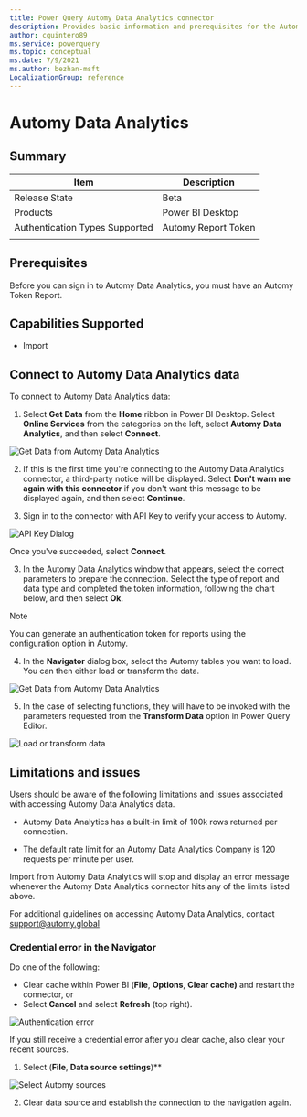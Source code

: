 ```yaml
---
title: Power Query Automy Data Analytics connector
description: Provides basic information and prerequisites for the Automy Data Analytics
author: cquintero89
ms.service: powerquery
ms.topic: conceptual
ms.date: 7/9/2021
ms.author: bezhan-msft
LocalizationGroup: reference
---
```


# Automy Data Analytics

## Summary

| Item | Description |
| ---- | ----------- |
| Release State | Beta |
| Products | Power BI Desktop |
| Authentication Types Supported | Automy Report Token |
| | |

## Prerequisites
Before you can sign in to Automy Data Analytics, you must have an Automy Token Report.


## Capabilities Supported
* Import

## Connect to Automy Data Analytics data

To connect to Automy Data Analytics data:

1. Select **Get Data** from the **Home** ribbon in Power BI Desktop. Select **Online Services** from the categories on the left, select **Automy Data Analytics**, and then select **Connect**.

![Get Data from Automy Data Analytics](./media/automy-data-analytics/get-ada-data.png)

2. If this is the first time you're connecting to the Automy Data Analytics connector, a third-party notice will be displayed. Select **Don't warn me again with this connector** if you don't want this message to be displayed again, and then select **Continue**.

3. Sign in to the connector with API Key to verify your access to Automy. 

![API Key Dialog](./media/automy-data-analytics/auth-ada-key.png)

Once you've succeeded, select **Connect**.

3. In the Automy Data Analytics window that appears, select the correct parameters to prepare the connection. Select the type of report and data type and completed the token information, following the chart below,                      and then select **Ok**.

> [!NOTE]
> You can generate an authentication token for reports using the configuration option in Automy.
4. In the **Navigator** dialog box, select the Automy tables you want to load. You can then either load or transform the data.

![Get Data from Automy Data Analytics](./media/automy-data-analytics/nav-ada-data.png)

5. In the case of selecting functions, they will have to be invoked with the parameters requested from the **Transform Data** option in Power Query Editor.

![Load or transform data](./media/automy-data-analytics/param-ada-function.png)

## Limitations and issues

Users should be aware of the following limitations and issues associated with accessing Automy Data Analytics data.

* Automy Data Analytics has a built-in limit of 100k rows returned per connection.

* The default rate limit for an Automy Data Analytics Company is 120 requests per minute per user.

Import from Automy Data Analytics will stop and display an error message whenever the Automy Data Analytics connector hits any of the limits listed above.

For additional guidelines on accessing Automy Data Analytics, contact support@automy.global

### Credential error in the Navigator

Do one of the following:
-   Clear cache within Power BI (**File**, **Options**, **Clear cache)** and restart the connector, or
-   Select **Cancel** and select **Refresh** (top right).

![Authentication error](./media/automy-data-analytics/error-ada-token.png)

If you still receive a credential error after you clear cache, also clear your recent sources. 

1. Select (**File**, **Data source settings**)**

![Select Automy sources](./media/automy-data-analytics/datasource-ada-clear.png)

2. Clear data source and establish the connection to the navigation again.